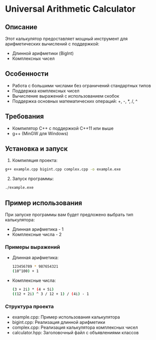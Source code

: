 # Universal Arithmetic Calculator

## Описание

Этот калькулятор предоставляет мощный инструмент для арифметических вычислений с поддержкой:
- Длинной арифметики (BigInt)
- Комплексных чисел

## Особенности

- Работа с большими числами без ограничений стандартных типов
- Поддержка комплексных чисел
- Вычисление выражений с использованием скобок
- Поддержка основных математических операций: +, -, *, /, ^

## Требования

- Компилятор C++ с поддержкой C++11 или выше
- g++ (MinGW для Windows)

## Установка и запуск

1. Компиляция проекта:
```bash
g++ example.cpp bigint.cpp complex.cpp -o example.exe
```

2. Запуск программы:
```bash
./example.exe
```
## Пример использования

При запуске программы вам будет предложено выбрать тип калькулятора:

 - Длинная арифметика - 1
 - Комплексные числа - 2

### Примеры выражений

- Длинная арифметика:
    ```bash
    123456789 * 987654321
    (10^100) + 1
    ```

- Комплексные числа:
    ```bash
    (3 + 2i) * (4 + 5i)
    ((12 + 2i) ^ 3 / 12 + 1) / (4i) - 1
    ```

### Структура проекта

- example.cpp: Пример использования калькулятора
- bigint.cpp: Реализация длинной арифметики
- complex.cpp: Реализация калькулятора комплексных чисел
- calculator.hpp: Заголовочный файл с объявлениями классов